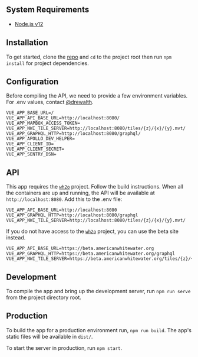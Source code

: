 ## System Requirements

- [Node.js v12](https://nodejs.org/en/)

## Installation

To get started, clone the [repo](https://github.com/AmericanWhitewater/wh2o-vue) and `cd` to the project root then run `npm install` for project dependencies.

## Configuration

Before compiling the API, we need to provide a few environment variables. For .env values, contact [@drewalth](https://github.com/drewalth).

```
VUE_APP_BASE_URL=/
VUE_APP_API_BASE_URL=http://localhost:8080/
VUE_APP_MAPBOX_ACCESS_TOKEN=
VUE_APP_NWI_TILE_SERVER=http://localhost:8080/tiles/{z}/{x}/{y}.mvt/
VUE_APP_GRAPHQL_HTTP=http://localhost:8080/graphql/
VUE_APP_APOLLO_DEV_HELPER=
VUE_APP_CLIENT_ID=
VUE_APP_CLIENT_SECRET=
VUE_APP_SENTRY_DSN=
```

## API 

This app requires the [`wh2o`](https://github.com/AmericanWhitewater/wh2o) project. Follow the build instructions. When all the containers are up and running, the API will be available at `http://localhost:8080`. Add this to the .env file: 

```
VUE_APP_API_BASE_URL=http://localhost:8080
VUE_APP_GRAPHQL_HTTP=http://localhost:8080/graphql 
VUE_APP_NWI_TILE_SERVER=http://localhost:8080/tiles/{z}/{x}/{y}.mvt/
```

If you do not have access to the [`wh2o`](https://github.com/AmericanWhitewater/wh2o) project, you can use the beta site instead.

```
VUE_APP_API_BASE_URL=https://beta.americanwhitewater.org
VUE_APP_GRAPHQL_HTTP=https://beta.americanwhitewater.org/graphql
VUE_APP_NWI_TILE_SERVER=https://beta.americanwhitewater.org/tiles/{z}/{x}/{y}.mvt/
```

## Development

To compile the app and bring up the development server, run `npm run serve` from the project directory root.

## Production

To build the app for a production environment run, `npm run build`. The app's static files will be available in `dist/`.

To start the server in production, run `npm start`.
